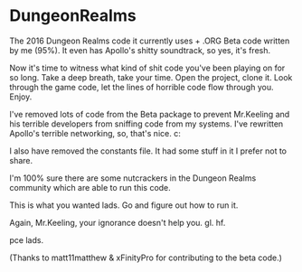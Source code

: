 # DungeonRealms
The 2016 Dungeon Realms code it currently uses + .ORG Beta code written by me (95%).
It even has Apollo's shitty soundtrack, so yes, it's fresh.

Now it's time to witness what kind of shit code you've been playing on for so long. 
Take a deep breath, take your time. Open the project, clone it. Look through the game code, let the lines of horrible code flow through you. Enjoy.

I've removed lots of code from the Beta package to prevent Mr.Keeling and his terrible developers from sniffing code from my systems.
I've rewritten Apollo's terrible networking, so, that's nice. c:

I also have removed the constants file. It had some stuff in it I prefer not to share.

I'm 100% sure there are some nutcrackers in the Dungeon Realms community which are able to run this code.

This is what you wanted lads. Go and figure out how to run it.

Again, Mr.Keeling, your ignorance doesn't help you. gl. hf.

pce lads.

(Thanks to matt11matthew & xFinityPro for contributing to the beta code.)




